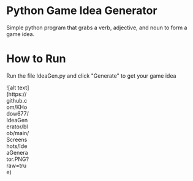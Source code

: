 # Python Game Idea Generator
Simple python program that grabs a verb, adjective, and noun to form a game idea.

# How to Run
Run the file IdeaGen.py and click "Generate" to get your game idea

<div style="width:60px ; height:60px">
![alt text](https://github.com/KHodow677/IdeaGenerator/blob/main/Screenshots/IdeaGenerator.PNG?raw=true)
<div>